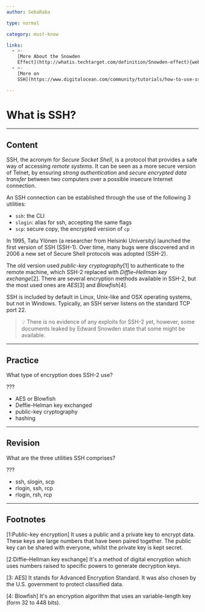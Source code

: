 ```yaml
---
author: SebaRaba

type: normal

category: must-know

links:
  - >-
    [More About the Snowden
    Effect](http://whatis.techtarget.com/definition/Snowden-effect){website}
  - >-
    [More on
    SSH](https://www.digitalocean.com/community/tutorials/how-to-use-ssh-to-connect-to-a-remote-server-in-ubuntu){website}

---
```


# What is SSH?

---

## Content

SSH, the acronym for *Secure Socket Shell*, is a protocol that provides a safe way of accessing *remote systems*. It can be seen as a more secure version of Telnet, by ensuring *strong authentication* and *secure encrypted data transfer* between two computers over a possible insecure Internet connection.

An SSH connection can be established through the use of the following 3 utilities:

- `ssh`: the CLI
- `slogin`: alias for ssh, accepting the same flags
- `scp`: secure copy, the encrypted version of `cp`

In 1995, Tatu Ylönen (a researcher from Helsinki University) launched the first version of SSH (SSH-1). Over time, many bugs were discovered and in 2006 a new set of Secure Shell protocols was adopted (SSH-2).

The old version used *public-key cryptography*[1] to authenticate to the remote machine, which SSH-2 replaced with *Diffie–Hellman key exchange*[2]. There are several encryption methods available in SSH-2, but the most used ones are *AES*[3] and *Blowfish*[4].

SSH is included by default in Linux, Unix-like and OSX operating systems, but not in Windows. Typically, an SSH server listens on the standard TCP port 22.

> 💡 There is no evidence of any exploits for SSH-2 yet, however, some documents leaked by Edward Snowden state that some might be available.

---

## Practice

What type of encryption does SSH-2 use?

???

- AES or Blowfish
- Deffie-Helman key exchanged
- public-key cryptography
- hashing


---

## Revision

What are the three utilities SSH comprises?

???

- ssh, slogin, scp
- rlogin, ssh, rcp
- rlogin, rsh, rcp


---

## Footnotes

[1:Public-key encryption]
It uses a public and a private key to encrypt data. These keys are large numbers that have been paired together. The public key can be shared with everyone, whilst the private key is kept secret.

[2:Diffie–Hellman key exchange]
It's a method of digital encryption which uses numbers raised to specific powers to generate decryption keys.

[3: AES]
It stands for Advanced Encryption Standard. It was also chosen by the U.S. government to protect classified data.

[4: Blowfish]
It's an encryption algorithm that uses an variable-length key (form 32 to 448 bits).
 
